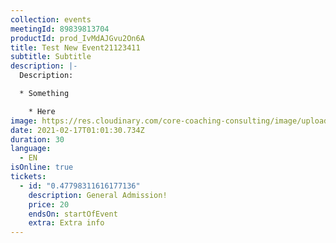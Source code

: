 ```yaml
---
collection: events
meetingId: 89839813704
productId: prod_IvMdAJGvu2On6A
title: Test New Event21123411
subtitle: Subtitle
description: |-
  Description:

  * Something

    * Here
image: https://res.cloudinary.com/core-coaching-consulting/image/upload/v1600804098/ariel-pilotto-a-l0rMCZh2o-unsplash_h5qyvr.jpg
date: 2021-02-17T01:01:30.734Z
duration: 30
language:
  - EN
isOnline: true
tickets:
  - id: "0.47798311616177136"
    description: General Admission!
    price: 20
    endsOn: startOfEvent
    extra: Extra info
---
```

